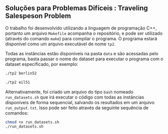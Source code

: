## Soluções para Problemas Difíceis : Traveling Salespeson Problem

O trabalho foi desenvolvido utilizando a linguagem de programação C++, portanto um arquivo `Makefile` acompanha o repositório, e pode ser utilizado (através do comando `make`) para compilar o programa.
O programa estará disponível como um arquivo executável de nome `tp2`.

Todas as instâncias estão disponíveis na pasta `data` e são acessadas pelo programa, basta passar o nome do dataset para executar o programa com o dataset especificado, por exemplo:
```sh
./tp2 berlin52
```
```sh
./tp2 eil51
```

Alternativamente, foi criado um arquivo do tipo `bash` nomeado `run_datasets.sh` que irá executar o código com todas as instâncias disponíveis de forma sequencial, salvando os resultados em um arquivo `run_output.txt`. Isso pode ser feito através da seguinte sequência de comandos:
```bash
chmod +x run_datasets.sh
./run_datasets.sh
```